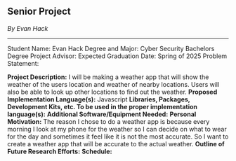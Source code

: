 ## Senior Project
_By Evan Hack_

***

 Student Name: Evan Hack
 Degree and Major: Cyber Security Bachelors Degree
 Project Advisor:
 Expected Graduation Date: Spring of 2025
 Problem Statement:
 
 
 
 
 
 **Project Description:** I will be making a weather app that will show the weather of the users location and weather of nearby locations. Users will also be able to look up other locations to find out the weather.
 **Proposed Implementation Language(s):** Javascript
 **Libraries, Packages, Development Kits, etc. To be used in the proper implementation language(s):**
 **Additional Software/Equipment Needed:** 
 **Personal Motivation:** The reason I chose to do a weather app is because every morning I look at my phone for the weather so I can decide on what to wear for the day and sometimes it feel like it is not the most accurate. So I want to create a weather app that will be accurate to the actual weather.
 **Outline of Future Research Efforts:**
 **Schedule:**


